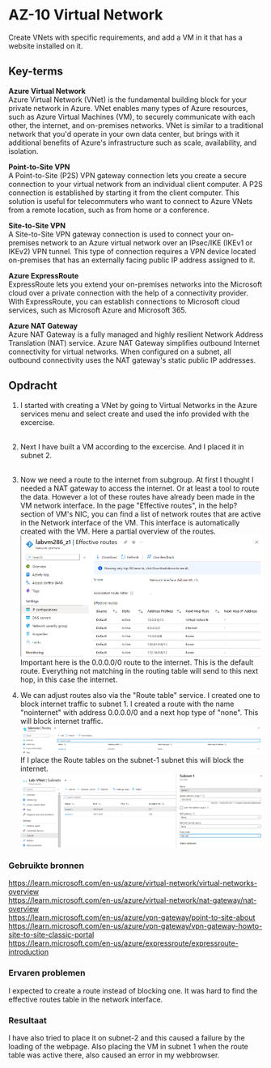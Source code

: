 # AZ-10 Virtual Network
Create VNets with specific requirements, and add a VM in it that has a website installed on it.  

## Key-terms
**Azure Virtual Network**  
Azure Virtual Network (VNet) is the fundamental building block for your private network in Azure. VNet enables many types of Azure resources, such as Azure Virtual Machines (VM), to securely communicate with each other, the internet, and on-premises networks. VNet is similar to a traditional network that you'd operate in your own data center, but brings with it additional benefits of Azure's infrastructure such as scale, availability, and isolation.  

**Point-to-Site VPN**  
A Point-to-Site (P2S) VPN gateway connection lets you create a secure connection to your virtual network from an individual client computer. A P2S connection is established by starting it from the client computer. This solution is useful for telecommuters who want to connect to Azure VNets from a remote location, such as from home or a conference.  

**Site-to-Site VPN**  
A Site-to-Site VPN gateway connection is used to connect your on-premises network to an Azure virtual network over an IPsec/IKE (IKEv1 or IKEv2) VPN tunnel. This type of connection requires a VPN device located on-premises that has an externally facing public IP address assigned to it.  

**Azure ExpressRoute**  
ExpressRoute lets you extend your on-premises networks into the Microsoft cloud over a private connection with the help of a connectivity provider. With ExpressRoute, you can establish connections to Microsoft cloud services, such as Microsoft Azure and Microsoft 365.

**Azure NAT Gateway**  
Azure NAT Gateway is a fully managed and highly resilient Network Address Translation (NAT) service. Azure NAT Gateway simplifies outbound Internet connectivity for virtual networks. When configured on a subnet, all outbound connectivity uses the NAT gateway's static public IP addresses.

## Opdracht  
1. I started with creating a VNet by going to Virtual Networks in the Azure services menu and select create and used the info provided with the excercise.  
![]()  

2. Next I have built a VM according to the excercise. And I placed it in subnet 2.  
![]()  

3. Now we need a route to the internet from subgroup. At first I thought I needed a NAT gateway to access the internet. Or at least a tool to route the data. However a lot of these routes have already been made in the VM network interface. In the page "Effective routes", in the help? section of VM's NIC, you can find a list of network routes that are active in the Network interface of the VM. This interface is automatically created with the VM.
Here a partial overview of the routes.
![](https://github.com/techgrounds/techgrounds-Rogier1978/blob/main/00_includes/05_Azure_1/AZ_10%20effective%20routes.png)  
Important here is the 0.0.0.0/0 route to the internet. This is the default route. Everything not matching in the routing table will send to this next hop, in this case the internet.  

4. We can adjust routes also via the "Route table" service. I created one to block internet traffic to subnet 1. I created a route with the name "nointernet" with address 0.0.0.0/0 and a next hop type of "none". This will block internet traffic.  
![](https://github.com/techgrounds/techgrounds-Rogier1978/blob/main/00_includes/05_Azure_1/AZ_10%20route%20nointernet.png)  
If I place the Route tables on the subnet-1 subnet this will block the internet. 
![](https://github.com/techgrounds/techgrounds-Rogier1978/blob/main/00_includes/05_Azure_1/AZ_10%20route%20table.png)  






### Gebruikte bronnen
https://learn.microsoft.com/en-us/azure/virtual-network/virtual-networks-overview  
https://learn.microsoft.com/en-us/azure/virtual-network/nat-gateway/nat-overview  
https://learn.microsoft.com/en-us/azure/vpn-gateway/point-to-site-about
https://learn.microsoft.com/en-us/azure/vpn-gateway/vpn-gateway-howto-site-to-site-classic-portal  
https://learn.microsoft.com/en-us/azure/expressroute/expressroute-introduction



### Ervaren problemen
I expected to create a route instead of blocking one. It was hard to find the effective routes table in the network interface. 

### Resultaat
I have also tried to place it on subnet-2 and this caused a failure by the loading of the webpage. Also placing the VM in subnet 1 when the route table was active there, also caused an error in my webbrowser.
